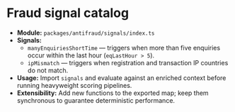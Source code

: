 # Fraud signal catalog

- **Module:** `packages/antifraud/signals/index.ts`
- **Signals:**
  - `manyEnquiriesShortTime` — triggers when more than five enquiries occur within the last hour (`eqLastHour > 5`).
  - `ipMismatch` — triggers when registration and transaction IP countries do not match.
- **Usage:** Import `signals` and evaluate against an enriched context before running heavyweight scoring pipelines.
- **Extensibility:** Add new functions to the exported map; keep them synchronous to guarantee deterministic performance.
